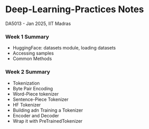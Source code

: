 # Deep-Learning-Practices Notes
DA5013 - Jan 2025, IIT Madras
### Week 1 Summary

- HuggingFace: datasets module, loading datasets
- Accessing samples
- Common Methods

### Week 2 Summary

-    Tokenization
-    Byte Pair Encoding
-    Word-Piece tokenizer
-    Sentence-Piece Tokenizer
-    HF Tokenizer
-    Building adn Training a Tokenizer
-    Encoder and Decoder
-    Wrap it with PreTrainedTokenizer
